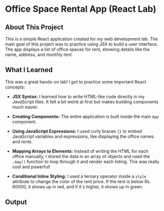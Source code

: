 # Office Space Rental App (React Lab)

## About This Project

This is a simple React application created for my web development lab. The main goal of this project was to practice using JSX to build a user interface. The app displays a list of office spaces for rent, showing details like the name, address, and monthly rent.

## What I Learned

This was a great hands-on lab! I got to practice some important React concepts:

* **JSX Syntax:** I learned how to write HTML-like code directly in my JavaScript files. It felt a bit weird at first but makes building components much easier.

* **Creating Components:** The entire application is built inside the main `App` component.

* **Using JavaScript Expressions:** I used curly braces `{}` to embed JavaScript variables and expressions, like displaying the office names and rents.

* **Mapping Arrays to Elements:** Instead of writing the HTML for each office manually, I stored the data in an array of objects and used the `.map()` function to loop through it and render each listing. This was really cool and powerful!

* **Conditional Inline Styling:** I used a ternary operator inside a `style` attribute to change the color of the rent price. If the rent is below Rs. 60000, it shows up in red, and if it's higher, it shows up in green.

## Output 